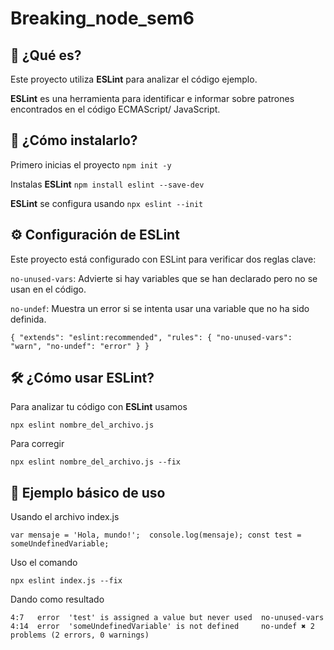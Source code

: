 # Breaking_node_sem6
 
 ## 📌 ¿Qué es?

 Este proyecto utiliza **ESLint** para analizar el código ejemplo.

 **ESLint** es una herramienta para identificar e informar sobre patrones encontrados en el código ECMAScript/     JavaScript.

 ## 🚀 ¿Cómo instalarlo?

 Primero inicias el proyecto `npm init -y`

 Instalas **ESLint** `npm install eslint --save-dev`

 **ESLint** se configura usando `npx eslint --init`

 ## ⚙️ Configuración de ESLint

 Este proyecto está configurado con ESLint para verificar dos reglas clave:

 `no-unused-vars`: Advierte si hay variables que se han declarado pero no se usan en el código.

 `no-undef`: Muestra un error si se intenta usar una variable que no ha sido definida.

 ``{
  "extends": "eslint:recommended",
  "rules": {
    "no-unused-vars": "warn",
    "no-undef": "error"
  }
 }``

 ## 🛠️ ¿Cómo usar ESLint?

 Para analizar tu código con **ESLint** usamos

 `npx eslint nombre_del_archivo.js`

 Para corregir

 `npx eslint nombre_del_archivo.js --fix`

 ## 📝 Ejemplo básico de uso

 Usando el archivo index.js 

 `var mensaje = 'Hola, mundo!'; 
 console.log(mensaje);
 const test = someUndefinedVariable;`

 Uso el comando

 `npx eslint index.js --fix`

 Dando como resultado

  `4:7   error  'test' is assigned a value but never used  no-unused-vars
  4:14  error  'someUndefinedVariable' is not defined     no-undef
  ✖ 2 problems (2 errors, 0 warnings)`

  

